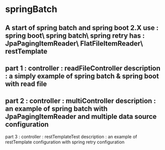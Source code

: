 # springBatch
A start of spring batch and spring boot 2.X
use : spring boot\ spring batch\ spring retry
has : JpaPagingItemReader\ FlatFileItemReader\ restTemplate
-------------------------------------------------------------------------------------------
part 1 : 
    controller : readFileController
    description : a simply example of spring batch & spring boot with read file
-------------------------------------------------------------------------------------------
part 2 :
    controller : multiController
    description : an example of spring batch with JpaPagingItemReader and multiple data source configuration
-------------------------------------------------------------------------------------------
part 3 : 
    controller : restTemplateTest
    description : an example of restTemplate configuration with spring retry configuration
